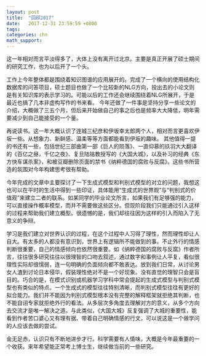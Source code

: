 ```yaml
---
layout: post
title:  "回顾2017"
date:   2017-12-31 23:59:59 +0800
tags: 
categories: chn
math_support: 
---
```


这一年相对而言平淡得多了，大体上没有离开过北京。主要是真正开展了硕士期间的研究工作，也为以后开了一个头。

工作上今年整体都是围绕着知识图谱的应用展开的。完成了一个横向的使用结构化数据库的问答项目，硕士题目也做了一个比较新的NLG方向，投出去的小论文则是有关知识库的表示学习的。可能以后的工作还会继续围绕着NLG所展开，于是最近也搞了几本非虚构写作的书来看。
今年还做了一件事是坚持分享一些论文的介绍，大概做了三五个月，但后来开始做自己的事之后也是频率大大降低，明年需要减少到自己能接受的一个量。

再说读书。这一年大概认识了连城三纪彦和伊坂幸太郎两个人，相对而言更喜欢伊坂一些。从想象力、新鲜感、温柔等等方面都能看到伊坂的趣味。 其他值得一提的书还有一些，包括世纪三部曲第一部《巨人的陨落》、一直仰慕的玖羽大大翻译的《百亿之昼，千亿之夜》、复旦陆铭教授写的《大国大城》，以及补习的经典《东方快车谋杀案》，和被豆瓣删除页面的禁书《纳粹德国的腐败与反腐》。这些书所营造的氛围对今年构建思考很有帮助。

今年完成的文章中主要探讨了一下生成式模型和判别式模型的对立的问题，我想这也可以在平时的生活中得到一些印证，具体能用“生成式的世界观”与“判别式的价值观”来建立二者的联系。如某同学的毕业论文所言，如果我们有足够强的能力，可以直接操作概率模型，而并不需要做这些区分。但现阶段我们只能通过引入这样的过程来帮助我们建立概型。很遗憾的是，我们却往往因为这样的引入而陷入了无意义的争辩。

学习是我们建立对世界认识的过程，在这个过程中人习得了理性，然而理性却让人自大。有太多的人都没有意识到，世界上有逻辑所不能做到的事。不止外行的情感判断很重要，自己的情感倾向也依然很重要。如《纳粹德国的腐败与反腐》作者所言，往往很多研究往往以很理智的口吻去叙述，通过数字和事例让人平复，看似很理性实际却很懦弱，连一句明确的负面倾向都不敢表达。放到我们日常，从讨论男女人渣到讨论日本侵华，假装理性绝对不是一个好现象。没有直觉的理智只会是盲目的。巧合的是，在模式识别或机器学习学科中常会提起的生成式模型与判别式模型也有类似的特点。一个生成式的模型往往特别清晰，而判别式模型往往有更好的拟合能力。我们并不能因为判别式模型根本没有完整的解释框架就拒绝其判断，也不能自诩专家就拒绝外行的看法。从多层次多角度去理解对方的意义，从多个方向去交流才是唯一解决之道。与此类似，《大国大城》反复强调了大城的重要性，能看到作者苦口婆心又有理有据、带着自己明确情感的行文，可以说这是一个做学问的人应该去做的尝试。

金无足赤，认识只有不断地进步才行。科学需要有人情味，大概是今年最重要的一个收获。来年希望能正常考上博士生，继续做当前的一些研究。

